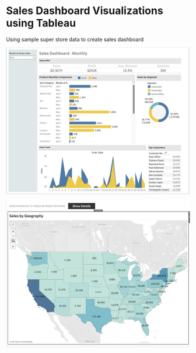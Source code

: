 # Sales Dashboard Visualizations using Tableau
Using sample super store data to create sales dashboard 

![dashboard](Sales_Dashboard.png)

![GeographicView](GeographicView.png)

